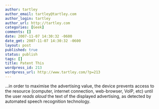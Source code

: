 ```yaml
---
author: tartley
author_email: tartley@tartley.com
author_login: tartley
author_url: http://tartley.com
categories: [Geek]
comments: []
date: 2007-11-07 14:30:32 -0600
date_gmt: 2007-11-07 14:30:32 -0600
layout: post
published: true
status: publish
tags: []
title: Patent This
wordpress_id: 213
wordpress_url: http://www.tartley.com/?p=213
---
```


...in order to maximise the advertising value, the device prevents
access to the resource (computer, internet connection, web-browser,
VoIP, etc) until the user *reads aloud* the text of the displayed
advertising, as detected by automated speech recognition technology.
